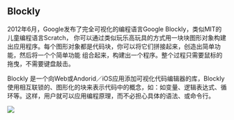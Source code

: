 ## Blockly

2012年6月，Google发布了完全可视化的编程语言Google Blockly，类似MIT的儿童编程语言Scratch， 你可以通过类似玩乐高玩具的方式用一块块图形对象构建出应用程序。每个图形对象都是代码块，你可以将它们拼接起来，创造出简单功能，然后将一个个简单功能 组合起来，构建出一个程序。整个过程只需要鼠标的拖曳，不需要键盘敲击。

Blockly 是一个向Web或Andorid／iOS应用添加可视化代码编辑器的库，Blockly使用相互联锁的、图形化的块来表示代码中的概念，如：如变量、逻辑表达式、循环等。这样，用户就可以应用编程原理，而不必担心具体的语法、或命令行。 

![](https://cdn.itbilu.com/imgs/blockly/blockly.png)